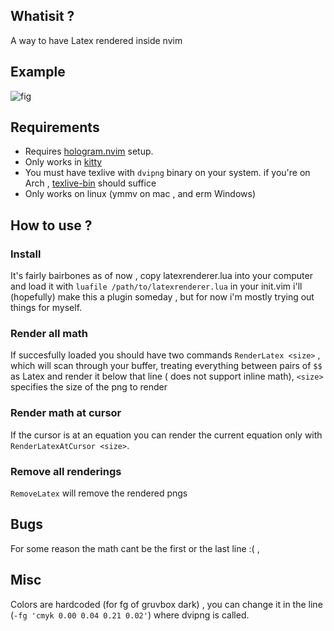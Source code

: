 ## Whatisit ?
A way to have Latex rendered inside nvim 

## Example
![fig](https://user-images.githubusercontent.com/58146965/224890491-c4fbb91e-f366-4790-994d-87bf51bba7ee.png)


## Requirements
* Requires [hologram.nvim](https://github.com/edluffy/hologram.nvim) setup.
* Only works in [kitty](https://sw.kovidgoyal.net/kitty/)
* You must have texlive with `dvipng` binary on your system.
  if you're on Arch , [texlive-bin](https://archlinux.org/packages/extra/x86_64/texlive-bin/) should suffice
* Only works on linux (ymmv on mac , and erm Windows)

## How to use ?

### Install
It's fairly bairbones as of now , 
copy latexrenderer.lua into your computer and load it 
with `luafile /path/to/latexrenderer.lua` in your init.vim
i'll (hopefully) make this a plugin someday , but for now i'm mostly trying
out things for myself.

### Render all math
If succesfully loaded you should have two commands 
`RenderLatex <size>` , which will scan through your buffer,
treating everything between pairs of `$$` as Latex and render it below that line ( does not support inline math), `<size>` specifies the size of the png to render

### Render math at cursor
If the cursor is at an equation you can render the current equation only with `RenderLatexAtCursor <size>`. 

### Remove all renderings
`RemoveLatex` will remove the rendered pngs

## Bugs
For some reason the math cant be the first or the last line :( ,

## Misc
Colors are hardcoded (for fg of gruvbox dark) , you can change it in the line (`-fg 'cmyk 0.00 0.04 0.21 0.02'`) where dvipng is called.
